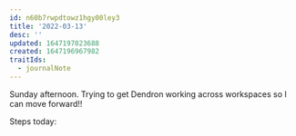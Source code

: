 ```yaml
---
id: n60b7rwpdtowz1hgy00ley3
title: '2022-03-13'
desc: ''
updated: 1647197023688
created: 1647196967982
traitIds:
  - journalNote
---
```

Sunday afternoon.  Trying to get Dendron working across workspaces so I can move forward!!

Steps today:


